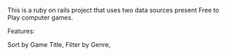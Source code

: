 This is a ruby on rails project that uses two data sources present Free to Play computer games.

Features:

Sort by Game Title,
Filter by Genre,
